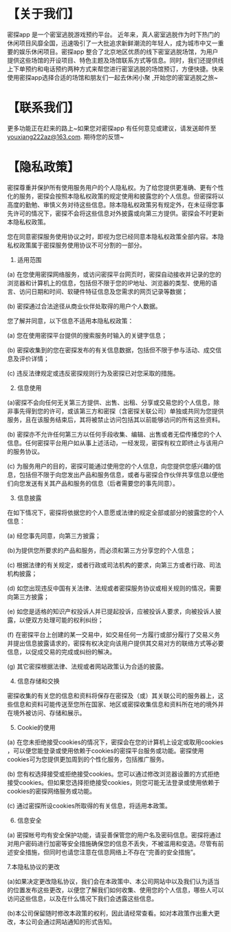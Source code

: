 # 【关于我们】

密探app 是一个密室逃脱游戏预约平台。
近年来，真人密室逃脱作为时下热门的休闲项目风靡全国，迅速吸引了一大批追求新鲜潮流的年轻人，成为城市中又一重要的娱乐休闲项目。密探app 整合了北京地区优质的线下密室逃脱场馆，为用户提供这些场馆的开设项目、特色主题及场馆联系方式等信息。同时，我们还提供线上下单预约和电话预约两种方式来帮您进行密室逃脱的场馆预订，方便快捷。快来使用密探app选择合适的场馆和朋友们一起去休闲小聚 ,开始您的密室逃脱之旅~


# 【联系我们】

更多功能正在赶来的路上~如果您对密探app 有任何意见或建议，请发送邮件至 youxiang222az@163.com. 期待您的反馈~

# 【隐私政策】

密探尊重并保护所有使用服务用户的个人隐私权。为了给您提供更准确、更有个性化的服务，密探会按照本隐私权政策的规定使用和披露您的个人信息。但密探将以高度的勤勉、审慎义务对待这些信息。除本隐私权政策另有规定外，在未征得您事先许可的情况下，密探不会将这些信息对外披露或向第三方提供。密探会不时更新本隐私权政策。

您在同意密探服务使用协议之时，即视为您已经同意本隐私权政策全部内容。本隐私权政策属于密探服务使用协议不可分割的一部分。

1. 适用范围

(a) 在您使用密探网络服务，或访问密探平台网页时，密探自动接收并记录的您的浏览器和计算机上的信息，包括但不限于您的IP地址、浏览器的类型、使用的语言、访问日期和时间、软硬件特征信息及您需求的网页记录等数据；

(b) 密探通过合法途径从商业伙伴处取得的用户个人数据。

您了解并同意，以下信息不适用本隐私权政策：

(a) 您在使用密探平台提供的搜索服务时输入的关键字信息；

(b) 密探收集到的您在密探发布的有关信息数据，包括但不限于参与活动、成交信息及评价详情；

(c) 违反法律规定或违反密探规则行为及密探已对您采取的措施。

2. 信息使用

(a)密探不会向任何无关第三方提供、出售、出租、分享或交易您的个人信息，除非事先得到您的许可，或该第三方和密探（含密探关联公司）单独或共同为您提供服务，且在该服务结束后，其将被禁止访问包括其以前能够访问的所有这些资料。

(b) 密探亦不允许任何第三方以任何手段收集、编辑、出售或者无偿传播您的个人信息。任何密探平台用户如从事上述活动，一经发现，密探有权立即终止与该用户的服务协议。

(c) 为服务用户的目的，密探可能通过使用您的个人信息，向您提供您感兴趣的信息，包括但不限于向您发出产品和服务信息，或者与密探合作伙伴共享信息以便他们向您发送有关其产品和服务的信息（后者需要您的事先同意）。

3. 信息披露

在如下情况下，密探将依据您的个人意愿或法律的规定全部或部分的披露您的个人信息：

(a) 经您事先同意，向第三方披露；

(b)为提供您所要求的产品和服务，而必须和第三方分享您的个人信息；

(c) 根据法律的有关规定，或者行政或司法机构的要求，向第三方或者行政、司法机构披露；

(d) 如您出现违反中国有关法律、法规或者密探服务协议或相关规则的情况，需要向第三方披露；

(e) 如您是适格的知识产权投诉人并已提起投诉，应被投诉人要求，向被投诉人披露，以便双方处理可能的权利纠纷；

(f) 在密探平台上创建的某一交易中，如交易任何一方履行或部分履行了交易义务并提出信息披露请求的，密探有权决定向该用户提供其交易对方的联络方式等必要信息，以促成交易的完成或纠纷的解决。

(g) 其它密探根据法律、法规或者网站政策认为合适的披露。

4. 信息存储和交换

密探收集的有关您的信息和资料将保存在密探及（或）其关联公司的服务器上，这些信息和资料可能传送至您所在国家、地区或密探收集信息和资料所在地的境外并在境外被访问、存储和展示。

5. Cookie的使用

(a) 在您未拒绝接受cookies的情况下，密探会在您的计算机上设定或取用cookies ，可以便您能登录或使用依赖于cookies的密探平台服务或功能。密探使用cookies可为您提供更加周到的个性化服务，包括推广服务。

(b) 您有权选择接受或拒绝接受cookies。您可以通过修改浏览器设置的方式拒绝接受cookies。但如果您选择拒绝接受cookies，则您可能无法登录或使用依赖于cookies的密探网络服务或功能。

(c) 通过密探所设cookies所取得的有关信息，将适用本政策。

6. 信息安全

(a) 密探帐号均有安全保护功能，请妥善保管您的用户名及密码信息。密探将通过对用户密码进行加密等安全措施确保您的信息不丢失，不被滥用和变造。尽管有前述安全措施，但同时也请您注意在信息网络上不存在“完善的安全措施”。



7.本隐私协议的更改

(a)如果决定更改隐私协议，我们会在本政策中、本公司网站中以及我们认为适当的位置发布这些更改，以便您了解我们如何收集、使用您的个人信息，哪些人可以访问这些信息，以及在什么情况下我们会透露这些信息。

(b)本公司保留随时修改本政策的权利，因此请经常查看。如对本政策作出重大更改，本公司会通过网站通知的形式告知。
